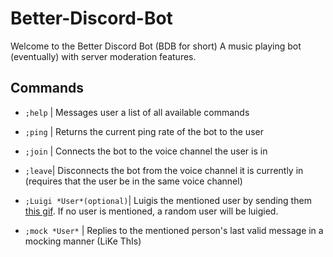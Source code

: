 # Better-Discord-Bot
Welcome to the Better Discord Bot (BDB for short) A music playing bot (eventually) with server moderation features.

## Commands

* `;help` | Messages user a list of all available commands

* `;ping` | Returns the current ping rate of the bot to the user

* `;join` | Connects the bot to the voice channel the user is in

* `;leave`| Disconnects the bot from the voice channel it is currently in (requires that the user be in the same voice channel)

* `;Luigi *User*(optional)`| Luigis the mentioned user by sending them [this gif](https://tenor.com/view/liugi-gif-22098615). If no user is mentioned, a random user will be luigied.

* `;mock *User*` | Replies to the mentioned person's last valid message in a mocking manner (LiKe ThIs)